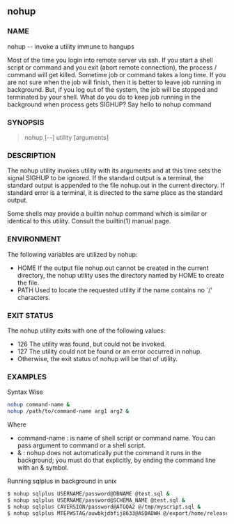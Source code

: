 ## nohup

### NAME

nohup -- invoke a utility immune to hangups

Most of the time you login into remote server via ssh. If you start a shell script or command and you exit (abort remote connection), the process / command will get killed. Sometime job or command takes a long time. If you are not sure when the job will finish, then it is better to leave job running in background. But, if you log out of the system, the job will be stopped and terminated by your shell. What do you do to keep job running in the background when process gets SIGHUP? Say hello to nohup command

### SYNOPSIS

> nohup [--] utility [arguments]

### DESCRIPTION

The nohup utility invokes utility with its arguments and at this time sets the signal SIGHUP to be ignored.  If the standard output is a terminal, the standard output is appended to the file nohup.out in the current directory.  If standard error is a terminal, it is directed to the same place as the standard output.

Some shells may provide a builtin nohup command which is similar or identical to this utility.  Consult the builtin(1) manual page.

### ENVIRONMENT

The following variables are utilized by nohup:
* HOME  If the output file nohup.out cannot be created in the current directory, the nohup utility uses the directory named by HOME to create the file.
* PATH  Used to locate the requested utility if the name contains no `/' characters.

### EXIT STATUS

The nohup utility exits with one of the following values:
* 126     The utility was found, but could not be invoked.
* 127     The utility could not be found or an error occurred in nohup.
* Otherwise, the exit status of nohup will be that of utility.


### EXAMPLES

Syntax Wise

```bash
nohup command-name &
nohup /path/to/command-name arg1 arg2 &
```

Where
* command-name : is name of shell script or command name. You can pass argument to command or a shell script.
* & : nohup does not automatically put the command it runs in the background; you must do that explicitly, by ending the command line with an & symbol.

Running sqlplus in background in unix

```bash
$ nohup sqlplus USERNAME/password@DBNAME @test.sql &
$ nohup sqlplus USERNAME/password@SCHEMA_NAME @test.sql &
$ nohup sqlplus CAVERSION/password@ATGQA2 @/tmp/myscript.sql &
$ nohup sqlplus MTEPWSTAG/auwbkjdbfij8633@ASDADWH @/export/home/release/DB_Build/WMT_ASDA_DB/Slot_RPT/MTEPWSTAG/Scripts_BEFORE/R18_3_UKGRA-709_mtepwstag_183020.sql &
```